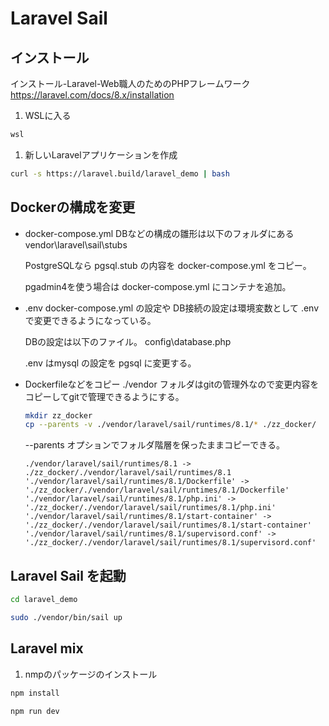 # Laravel Sail

## インストール

インストール-Laravel-Web職人のためのPHPフレームワーク
<https://laravel.com/docs/8.x/installation>

1. WSLに入る

  ```powershell
  wsl
  ```

1. 新しいLaravelアプリケーションを作成

  ```bash
  curl -s https://laravel.build/laravel_demo | bash
  ```

## Dockerの構成を変更

- docker-compose.yml
  DBなどの構成の雛形は以下のフォルダにある
  vendor\laravel\sail\stubs

  PostgreSQLなら pgsql.stub の内容を docker-compose.yml をコピー。

  pgadmin4を使う場合は docker-compose.yml にコンテナを追加。
- .env
  docker-compose.yml の設定や DB接続の設定は環境変数として .env で変更できるようになっている。

  DBの設定は以下のファイル。
  config\database.php

  .env はmysql の設定を pgsql に変更する。
- Dockerfileなどをコピー
  ./vendor フォルダはgitの管理外なので変更内容をコピーしてgitで管理できるようにする。
  
  ```bash
  mkdir zz_docker
  cp --parents -v ./vendor/laravel/sail/runtimes/8.1/* ./zz_docker/
  ```
  
  --parents オプションでフォルダ階層を保ったままコピーできる。

  ```console
  ./vendor/laravel/sail/runtimes/8.1 -> ./zz_docker/./vendor/laravel/sail/runtimes/8.1
  './vendor/laravel/sail/runtimes/8.1/Dockerfile' -> './zz_docker/./vendor/laravel/sail/runtimes/8.1/Dockerfile'
  './vendor/laravel/sail/runtimes/8.1/php.ini' -> './zz_docker/./vendor/laravel/sail/runtimes/8.1/php.ini'
  './vendor/laravel/sail/runtimes/8.1/start-container' -> './zz_docker/./vendor/laravel/sail/runtimes/8.1/start-container'
  './vendor/laravel/sail/runtimes/8.1/supervisord.conf' -> './zz_docker/./vendor/laravel/sail/runtimes/8.1/supervisord.conf'
  ```

## Laravel Sail を起動

```bash
cd laravel_demo

sudo ./vendor/bin/sail up
```

## Laravel mix

1. nmpのパッケージのインストール

  ```bash
  npm install
  ```
 <!-- 
  ```bash
  npm ci
  ```
-->
<!-- 
  ```bash
  yarn install
  ```
-->
 
  ```bash
  npm run dev
  ```
